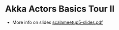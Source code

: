 # Akka Actors Basics Tour II

- More info on slides [scalameetup5-slides.pdf](https://github.com/kasonchan/scalameetups/blob/scalameetup5/scalameetup5-slides/docs/scalameetup5-slides.pdf) 
